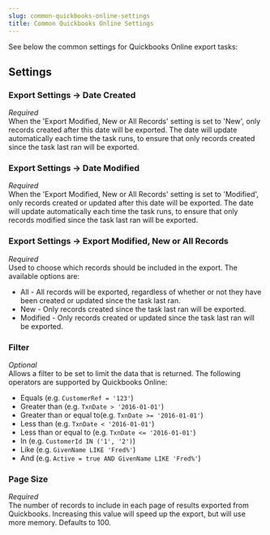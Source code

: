 ```yaml
---
slug: common-quickbooks-online-settings
title: Common Quickbooks Online Settings
---
```

See below the common settings for Quickbooks Online export tasks:

## Settings

### Export Settings -> Date Created
_Required_  
When the 'Export Modified, New or All Records' setting is set to  'New', only records created after this date will be exported.  The date will update automatically each time the task runs, to ensure  that only records created since the task last ran will be exported.

### Export Settings -> Date Modified
_Required_  
When the 'Export Modified, New or All Records' setting is set to 'Modified', only records created or updated after this date will be exported. The date will update automatically each time the task runs, to ensure that only records modified since the task last ran will be exported.

### Export Settings -> Export Modified, New or All Records
_Required_  
Used to choose which records should be included in the export. The available options are:	  

- All - All records will be exported, regardless of whether or not they have been created or updated since the task last ran.
- New - Only records created since the task last ran will be exported.
- Modified - Only records created or updated since the task last ran will be exported.

### Filter
_Optional_  
Allows a filter to be set to limit the data that is returned. The following operators are supported by Quickbooks Online:	  

- Equals (e.g. `CustomerRef = '123'`)
- Greater than (e.g. `TxnDate > '2016-01-01'`)
- Greater than or equal to(e.g. `TxnDate >= '2016-01-01'`)
- Less than (e.g. `TxnDate < '2016-01-01'`)
- Less than or equal to (e.g. `TxnDate <= '2016-01-01'`)
- In (e.g. `CustomerId IN ('1', '2')`)
- Like (e.g. `GivenName LIKE 'Fred%'`)
- And (e.g. `Active = true AND GivenName LIKE 'Fred%'`)

### Page Size
_Required_  
The number of records to include in each page of results exported from Quickbooks. Increasing this value will speed up the export, but will use more memory. Defaults to 100.